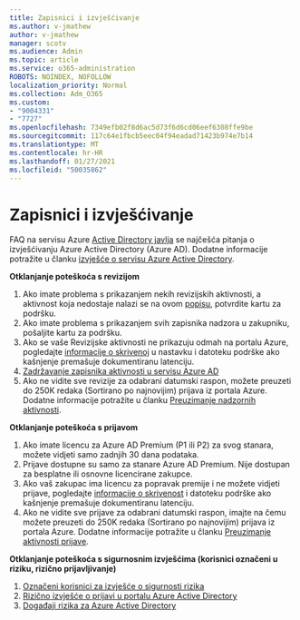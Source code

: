 ```yaml
---
title: Zapisnici i izvješćivanje
ms.author: v-jmathew
author: v-jmathew
manager: scotv
ms.audience: Admin
ms.topic: article
ms.service: o365-administration
ROBOTS: NOINDEX, NOFOLLOW
localization_priority: Normal
ms.collection: Adm_O365
ms.custom:
- "9004331"
- "7727"
ms.openlocfilehash: 7349efb02f8d6ac5d73f6d6cd06eef6308ffe9be
ms.sourcegitcommit: 117c64e1fbcb5eec04f94eadad71423b974e7b14
ms.translationtype: MT
ms.contentlocale: hr-HR
ms.lasthandoff: 01/27/2021
ms.locfileid: "50035862"
---
```

# <a name="logs-and-reporting"></a>Zapisnici i izvješćivanje

FAQ na servisu Azure [Active Directory javlja](https://docs.microsoft.com/azure/active-directory/active-directory-reporting-faq) se najčešća pitanja o izvješćivanju Azure Active Directory (Azure AD). Dodatne informacije potražite u članku [izvješće o servisu Azure Active Directory](https://docs.microsoft.com/azure/active-directory/reports-monitoring/overview-reports).

**Otklanjanje poteškoća s revizijom**

1. Ako imate problema s prikazanjem nekih revizijskih aktivnosti, a aktivnost koja nedostaje nalazi se na ovom [popisu](https://docs.microsoft.com/azure/active-directory/reports-monitoring/reference-audit-activities), potvrdite kartu za podršku.
2. Ako imate problema s prikazanjem svih zapisnika nadzora u zakupniku, pošaljite kartu za podršku.
3. Ako se vaše Revizijske aktivnosti ne prikazuju odmah na portalu Azure, pogledajte [informacije o skrivenoj](https://docs.microsoft.com/azure/active-directory/reports-monitoring/reference-reports-latencies) u nastavku i datoteku podrške ako kašnjenje premašuje dokumentiranu latenciju.
4. [Zadržavanje zapisnika aktivnosti u servisu Azure AD](https://docs.microsoft.com/azure/active-directory/reports-monitoring/reference-reports-data-retention)
5. Ako ne vidite sve revizije za odabrani datumski raspon, možete preuzeti do 250K redaka (Sortirano po najnovijim) prijava iz portala Azure. Dodatne informacije potražite u članku [Preuzimanje nadzornih aktivnosti](https://docs.microsoft.com/azure/active-directory/reports-monitoring/quickstart-download-audit-report).

**Otklanjanje poteškoća s prijavom**

1. Ako imate licencu za Azure AD Premium (P1 ili P2) za svog stanara, možete vidjeti samo zadnjih 30 dana podataka.
2. Prijave dostupne su samo za stanare Azure AD Premium. Nije dostupan za besplatne ili osnovne licencirane zakupce.
3. Ako vaš zakupac ima licencu za popravak premije i ne možete vidjeti prijave, pogledajte [informacije o skrivenost](https://docs.microsoft.com/azure/active-directory/reports-monitoring/reference-reports-latencies) i datoteku podrške ako kašnjenje premašuje dokumentiranu latenciju.
4. Ako ne vidite sve prijave za odabrani datumski raspon, imajte na čemu možete preuzeti do 250K redaka (Sortirano po najnovijim) prijava iz portala Azure. Dodatne informacije potražite u članku [Preuzimanje aktivnosti prijave](https://docs.microsoft.com/azure/active-directory/reports-monitoring/concept-sign-ins#download-sign-in-activities).

**Otklanjanje poteškoća s sigurnosnim izvješćima (korisnici označeni u riziku, rizično prijavljivanje)**

1. [Označeni korisnici za izvješće o sigurnosti rizika](https://docs.microsoft.com/azure/active-directory/reports-monitoring/concept-user-at-risk)
2. [Rizično izvješće o prijavi u portalu Azure Active Directory](https://docs.microsoft.com/azure/active-directory/reports-monitoring/concept-risky-sign-ins)
3. [Događaji rizika za Azure Active Directory](https://docs.microsoft.com/azure/active-directory/reports-monitoring/concept-risk-events)
